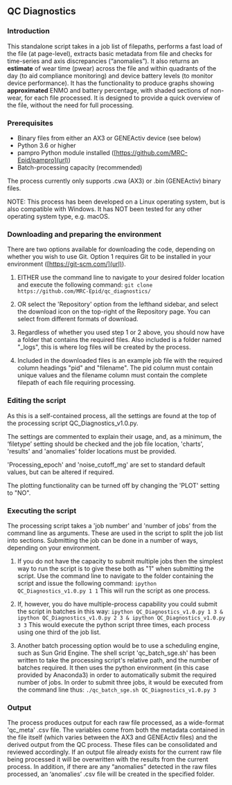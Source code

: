 ## QC Diagnostics 

### Introduction
This standalone script takes in a job list of filepaths, performs a fast load of the file (at page-level), extracts basic metadata from file and checks for time-series and axis discrepancies (“anomalies”). It also returns an **estimate** of wear time (pwear) across the file and within quadrants of the day (to aid compliance monitoring) and device battery levels (to monitor device performance). It has the functionality to produce graphs showing **approximated** ENMO and battery percentage, with shaded sections of non-wear, for each file processed. It is designed to provide a quick overview of the file, without the need for full processing. 

### Prerequisites
*  Binary files from either an AX3 or GENEActiv device (see below)
*  Python 3.6 or higher
*  pampro Python module installed ([https://github.com/MRC-Epid/pampro](url))
*  Batch-processing capacity (recommended)

The process currently only supports .cwa (AX3) or .bin (GENEActiv) binary files.

NOTE: This process has been developed on a Linux operating system, but is also compatible with Windows.  It has NOT been tested for any other operating system type, e.g. macOS.

### Downloading and preparing the environment
There are two options available for downloading the code, depending on whether you wish to use Git.  Option 1 requires Git to be installed in your environment ([https://git-scm.com/](url)).
1.  EITHER use the command line to navigate to your desired folder location and execute the following command:
`git clone https://github.com/MRC-Epid/qc_diagnostics/`

2.  OR select the 'Repository' option from the lefthand sidebar, and select the download icon on the top-right of the Repository page.  You can select from different formats of download.
3.  Regardless of whether you used step 1 or 2 above, you should now have a folder that contains the required files.  Also included is a folder named "_logs", this is where log files will be created by the process.
4.  Included in the downloaded files is an example job file with the required column headings "pid" and "filename". The pid column must contain unique values and the filename column must contain the complete filepath of each file requiring processing.

### Editing the script
As this is a self-contained process, all the settings are found at the top of the processing script QC_Diagnostics_v1.0.py.

The settings are commented to explain their usage, and, as a minimum, the ‘filetype’ setting should be checked and the job file location, 'charts', 'results' and 'anomalies' folder locations must be provided.

'Processing_epoch' and 'noise_cutoff_mg' are set to standard default values, but can be altered if required.

The plotting functionality can be turned off by changing the 'PLOT' setting to "NO".

### Executing the script
The processing script takes a 'job number' and 'number of jobs' from the command line as arguments.  These are used in the script to split the job list into sections.  Submitting the job can be done in a number of ways, depending on your environment.

1.  If you do not have the capacity to submit multiple jobs then the simplest way to run the script is to give these both as "1" when submitting the script. Use the command line to navigate to the folder containing the script and issue the following command: `ipython QC_Diagnostics_v1.0.py 1 1` 
This will run the script as one process.

2.  If, however, you do have multiple-process capability you could submit the script in batches in this way: `ipython QC_Diagnostics_v1.0.py 1 3 & ipython QC_Diagnostics_v1.0.py 2 3 & ipython QC_Diagnostics_v1.0.py 3 3` 
This would execute the python script three times, each process using one third of the job list.

3.  Another batch processing option would be to use a scheduling engine, such as Sun Grid Engine.  The shell script 'qc_batch_sge.sh' has been written to take the processing script's relative path, and the number of batches required.  It then uses the python environment (in this case provided by Anaconda3) in order to automatically submit the required number of jobs.  In order to submit three jobs, it would be executed from the command line thus: `./qc_batch_sge.sh QC_Diagnostics_v1.0.py 3`

### Output
The process produces output for each raw file processed, as a wide-format 'qc_meta' .csv file. The variables come from both the metadata contained in the file itself (which varies between the AX3 and GENEActiv files) and the derived output from the QC process. These files can be consolidated and reviewed accordingly.  If an output file already exists for the current raw file being processed it will be overwritten with the results from the current process.  In addition, if there are any “anomalies” detected in the raw files processed, an ‘anomalies’ .csv file will be created in the specified folder.  
